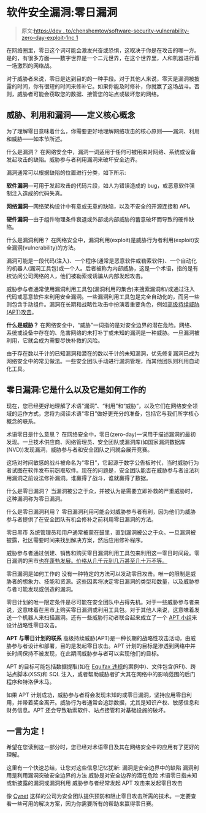 # 软件安全漏洞:零日漏洞

> 原文:[https://dev . to/chenshemtov/software-security-vulnerability-zero-day-exploit-1nc 1](https://dev.to/chenshemtov/software-security-vulnerability-zero-day-exploit-1nc1)

在网络圈里，零日这个词可能会激发兴奋或恐惧，这取决于你是在攻击的哪一方。是的，有很多方面——数字世界是一个二元世界，在这个世界里，人和机器进行着一场激烈的网络战。

对于威胁者来说，零日是达到目的的一种手段。对于其他人来说，零天是漏洞被披露的时间，你有很短的时间来修补它。如果你能及时修补，你就赢了这场战斗。否则，威胁者可能会窃取您的数据、接管您的站点或破坏您的网络。

## [](#threat-exploits-and-vulnerabilitiesdefining-core-concepts)威胁、利用和漏洞——定义核心概念

为了理解零日意味着什么，你需要更好地理解网络攻击的核心原则——漏洞、利用和威胁——如本节所述。

什么是漏洞？
在网络安全中，漏洞一词适用于任何可被用来对网络、系统或设备发起攻击的缺陷。威胁参与者利用漏洞来破坏安全边界。

漏洞通常可以根据缺陷的位置进行分类，如下所示:

**软件漏洞**—可用于发起攻击的代码片段，如人为错误造成的 bug，或恶意软件强制注入造成的代码失真。

**网络漏洞**—网络架构设计中有意或无意的缺陷，以及不安全的开源连接和 API。

**硬件漏洞**—由于组件物理条件衰退或外部或内部威胁的蓄意破坏而导致的硬件缺陷。

什么是漏洞利用？
在网络安全中，漏洞利用(exploit)是威胁行为者利用(exploit)安全漏洞(vulnerability)的方法。

漏洞可能是一段代码(注入)、一个程序(通常是恶意软件或勒索软件)、一个自动化的机器人(漏洞工具包)或一个人。后者被称为内部威胁，这是一个术语，指的是有权访问公司网络的人，他们被勒索或诱骗从内部发起攻击。

威胁参与者通常使用漏洞利用工具包(漏洞利用的集合)来搜索漏洞和/或通过注入代码或恶意软件来利用安全漏洞。一些漏洞利用工具包是完全自动化的，而另一些则包含手动组件。漏洞在长期和战略性攻击中扮演着重要角色，例如[高级持续威胁(APT)攻击](https://www.cynet.com/cyber-attacks/advanced-persistent-threat-apt-attacks/)。

**什么是威胁？**
在网络安全中，“威胁”一词指的是对安全边界的潜在危险。网络、系统或设备中存在的、危害网络的未打补丁或未知的漏洞是一种威胁。一旦漏洞被利用，它就会成为需要尽快补救的风险。

由于存在数以千计的已知漏洞和潜在的数以千计的未知漏洞，优先修复漏洞已成为网络安全中的常见做法。一些安全团队手动进行漏洞管理，而其他团队则利用自动化工具。

## 零日漏洞:它是什么以及它是如何工作的

现在，您已经更好地理解了术语“漏洞”、“利用”和“威胁”，以及它们在网络安全领域的运作方式，您将为阅读术语“零日”做好更充分的准备，包括它与我们所学核心概念的联系。

术语零日是什么意思？
在网络安全中，零日(zero-day)一词用于描述漏洞的最初发现。一旦技术供应商、网络管理员、安全团队或漏洞库(如国家漏洞数据库(NVD))发现漏洞，威胁参与者和安全团队之间就会展开竞赛。

这场对时间敏感的战斗被命名为“零日”，它起源于数字公告板时代，当时威胁行为者试图在软件发布前窃取软件。现在的问题是，安全团队能否在威胁参与者设法利用漏洞之前设法修补漏洞。谁赢得了战斗，谁就赢得了数据。

什么是零日漏洞？
当漏洞被公之于众，并被认为是需要立即补救的严重威胁时，这种漏洞称为零日漏洞。

什么是零日漏洞利用？
零日漏洞利用可能会对威胁参与者有利，因为他们为威胁参与者提供了在安全团队有机会修补之前利用零日漏洞的方法。

零日黑市
系统管理员和用户通常被蒙在鼓里，直到漏洞被公之于众。一旦漏洞被披露，社区需要时间来找到解决方案，然后应用修补程序。

威胁参与者通过创建、销售和购买零日漏洞利用工具包来利用这一零日时间段。零日漏洞的黑市[也在蓬勃发展。价格从几千元到几万甚至几十万不等。](https://en.wikipedia.org/wiki/Market_for_zero-day_exploits)

零日漏洞是如何工作的
没有一种特定的方法可以发动零日攻击。唯一的限制是威胁者的想象力、技能和资源。这些因素将决定零日漏洞的类型和数量，以及威胁参与者可能发现或创造的漏洞。

零日计划的唯一限定条件是尽可能在安全团队中占得先机。对于一些威胁参与者来说，这意味着在黑市上购买零日漏洞或利用工具包。对于其他人来说，这意味着发送一个机器人来扫描漏洞。还有一些威胁行动者联合起来成立了一个 [APT 小组](https://www.ptsecurity.com/ww-en/analytics/advanced-persistent-threat-apt-attack-cost-report/)来设计战略性零日攻击。

**APT 与零日计划的联系**
高级持续威胁(APT)是一种长期的战略性攻击活动，由威胁参与者设计和部署，目的是发起零日攻击。APT 计划的目标是渗透到网络中并长时间保持不被发现，在此期间威胁参与者可以实现他们的目标。

APT 的目标可能包括数据提取(如在 [Equifax 违规](https://techcrunch.com/2018/12/10/equifax-breach-preventable-house-oversight-report/)的案例中)、文件包含(RFI)、跨站点脚本(XSS)和 SQL 注入，或者帮助威胁者扩大其在网络中的影响范围的后门程序和特洛伊木马。

如果 APT 计划成功，威胁参与者将会发现未知的或零日漏洞，坚持应用零日利用，并带着奖金离开。威胁行为者通常会追踪数据，尤其是知识产权、敏感信息和财务信息。APT 还会导致勒索软件、站点接管和对基础设施的破坏。

## [](#its-a-wrap)一言为定！

希望在您读到这一部分时，您已经对术语零日及其在网络安全中的应用有了更好的理解。

这里有一个快速总结，让您对这些信息记忆犹新:
漏洞是安全边界中的缺陷
漏洞利用是利用漏洞突破安全边界的方法
威胁是对安全边界的潜在危险
术语零日指未知或新披露的漏洞或漏洞利用
威胁参与者经常发起 APT 攻击来发起零日攻击

像 [Cynet](https://thehackernews.com/2018/11/cynet-cyber-security-solution.html) 这样的公司为安全团队提供预防和阻止零日攻击所需的技术。一定要查看一些可用的解决方案，因为你需要所有的帮助来赢得零日赛。
